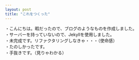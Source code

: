 ```yaml
---
layout: post
title: "これをつくった"
---
```

・こんにちは。暇だったので、ブログのようなものを作成しました。  
・サーバーを持っていないので、Jekyllを使用しました。  
・未完成です。リファクタリングしなきゃ・・・（使命感）  
・たのしかったです。  
・手抜きです。（見りゃわかる）
 
